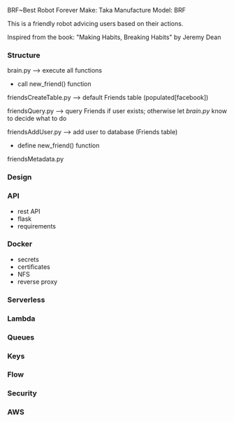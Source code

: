 BRF~Best Robot Forever 
Make: Taka Manufacture
Model: BRF



This is a friendly robot  advicing users based on their actions.

Inspired from the book: "Making Habits, Breaking Habits" by Jeremy Dean 

### Structure

brain.py --> execute all functions

- call new_friend() function

friendsCreateTable.py --> default Friends table (populated[facebook])

friendsQuery.py --> query Friends if user exists; otherwise let _brain.py_ know 
to decide what to do

friendsAddUser.py --> add user to database (Friends table)

- define new_friend() function

friendsMetadata.py

### Design

### API

- rest API
- flask
- requirements

### Docker

- secrets
- certificates
- NFS
- reverse proxy


### Serverless

### Lambda

### Queues

### Keys

### Flow

### Security

### AWS
